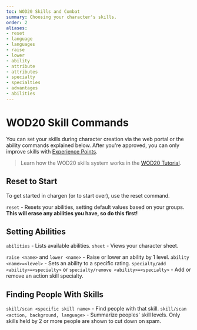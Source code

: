 ```yaml
---
toc: WOD20 Skills and Combat
summary: Choosing your character's skills.
order: 2
aliases:
- reset
- language
- languages
- raise
- lower
- ability
- attribute
- attributes
- specialty
- specialties
- advantages
- abilities
---
```

# WOD20 Skill Commands

You can set your skills during character creation via the web portal or the ability commands explained below.  After you're approved, you can only improve skills with [Experience Points](/help/xp).

> Learn how the WOD20 skills system works in the [WOD20 Tutorial](/help/wod20).

## Reset to Start

To get started in chargen (or to start over), use the reset command.

`reset` - Resets your abilities, setting default values based on your groups.  **This will erase any abilities you have, so do this first!**

## Setting Abilities

`abilities` - Lists available abilities.
`sheet` - Views your character sheet.

`raise <name>` and `lower <name>` - Raise or lower an ability by 1 level.
`ability <name>=<level>` - Sets an ability to a specific rating.
`specialty/add <ability>=<specialty>` or `specialty/remove <ability>=<specialty>` - Add or remove an action skill specialty.

## Finding People With Skills

`skill/scan <specific skill name>` - Find people with that skill.
`skill/scan <action, background, language>` - Summarize peoples' skill levels. Only skills held by 2 or more people are shown to cut down on spam.